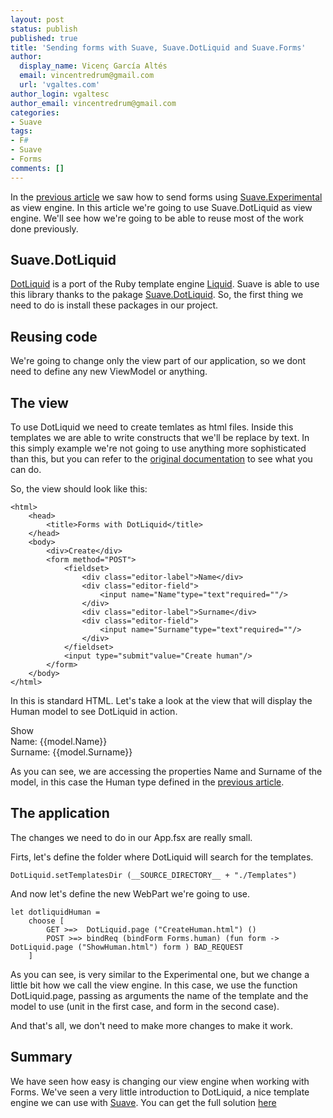 ```yaml
---
layout: post
status: publish
published: true
title: 'Sending forms with Suave, Suave.DotLiquid and Suave.Forms'
author:
  display_name: Vicenç García Altés
  email: vincentredrum@gmail.com
  url: 'vgaltes.com'
author_login: vgaltesc
author_email: vincentredrum@gmail.com
categories:
- Suave
tags:
- F#
- Suave 
- Forms
comments: []
---
```


In the [previous article](http://vgaltes.com/suave/forms-with-suave-experimental-and-suave-forms) we saw how to send forms using [Suave.Experimental](https://www.nuget.org/packages/Suave.Experimental) as view engine. In this article we're going to use Suave.DotLiquid as view engine. We'll see how we're going to be able to reuse most of the work done previously.

## Suave.DotLiquid ###

[DotLiquid](http://dotliquidmarkup.org) is a port of the Ruby template engine [Liquid](http://dotliquidmarkup.org/). Suave is able to use this library thanks to the pakage [Suave.DotLiquid](https://www.nuget.org/packages/Suave.DotLiquid/). So, the first thing we need to do is install these packages in our project.

## Reusing code ##

We're going to change only the view part of our application, so we dont need to define any new ViewModel or anything. 

## The view ##

To use DotLiquid we need to create temlates as html files. Inside this templates we are able to write constructs that we'll be replace by text. In this simply example we're not going to use anything more sophisticated than this, but you can refer to the [original documentation](https://github.com/dotliquid/dotliquid/wiki/DotLiquid-for-Designers) to see what you can do.

So, the view should look like this:

    <html>
        <head>
            <title>Forms with DotLiquid</title>
        </head>
        <body>
            <div>Create</div>
            <form method="POST">
                <fieldset>
                    <div class="editor-label">Name</div>
                    <div class="editor-field">
                        <input name="Name"type="text"required=""/>
                    </div>
                    <div class="editor-label">Surname</div>
                    <div class="editor-field">
                        <input name="Surname"type="text"required=""/>
                    </div>
                </fieldset>
                <input type="submit"value="Create human"/>
            </form>
        </body>
    </html>
    
In this is standard HTML. Let's take a look at the view that will display the Human model to see DotLiquid in action.

<html>
    <head>
        <title>Forms with DotLiquid</title>
    </head>
    <body>
        <div>Show</div>
        <div>Name: {{model.Name}}</div>
        <div>Surname: {{model.Surname}}</div>
    </body>
</html>

As you can see, we are accessing the properties Name and Surname of the model, in this case the Human type defined in the [previous article]((http://vgaltes.com/suave/forms-with-suave-experimental-and-suave-forms)).

## The application ##

The changes we need to do in our App.fsx are really small.

Firts, let's define the folder where DotLiquid will search for the templates.

    DotLiquid.setTemplatesDir (__SOURCE_DIRECTORY__ + "./Templates")

And now let's define the new WebPart we're going to use.

    let dotliquidHuman =
        choose [
            GET >=>  DotLiquid.page ("CreateHuman.html") ()
            POST >=> bindReq (bindForm Forms.human) (fun form -> DotLiquid.page ("ShowHuman.html") form ) BAD_REQUEST
        ]

As you can see, is very similar to the Experimental one, but we change a little bit how we call the view engine. In this case, we use the function DotLiquid.page, passing as arguments the name of the template and the model to use (unit in the first case, and form in the second case).

And that's all, we don't need to make more changes to make it work.

## Summary ##

We have seen how easy is changing our view engine when working with Forms. We've seen a very little introduction to DotLiquid, a nice template engine we can use with [Suave](https://suave.io). You can get the full solution [here](https://github.com/vgaltes/FSharpForms)